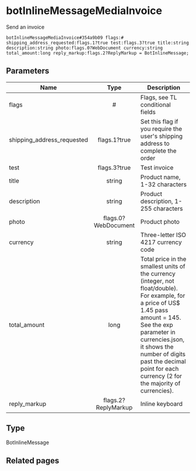 # botInlineMessageMediaInvoice
Send an invoice

```
botInlineMessageMediaInvoice#354a9b09 flags:# shipping_address_requested:flags.1?true test:flags.3?true title:string description:string photo:flags.0?WebDocument currency:string total_amount:long reply_markup:flags.2?ReplyMarkup = BotInlineMessage;
```

## Parameters
| Name | Type | Description |
| ---- | :----: | ----------- |
| flags | # | Flags, see TL conditional fields |
| shipping_address_requested | flags.1?true | Set this flag if you require the user's shipping address to complete the order |
| test | flags.3?true | Test invoice |
| title | string | Product name, 1-32 characters |
| description | string | Product description, 1-255 characters |
| photo | flags.0?WebDocument | Product photo |
| currency | string | Three-letter ISO 4217 currency code |
| total_amount | long | Total price in the smallest units of the currency (integer, not float/double). For example, for a price of US$ 1.45 pass amount = 145. See the exp parameter in currencies.json, it shows the number of digits past the decimal point for each currency (2 for the majority of currencies). |
| reply_markup | flags.2?ReplyMarkup | Inline keyboard |


## Type
BotInlineMessage

## Related pages
